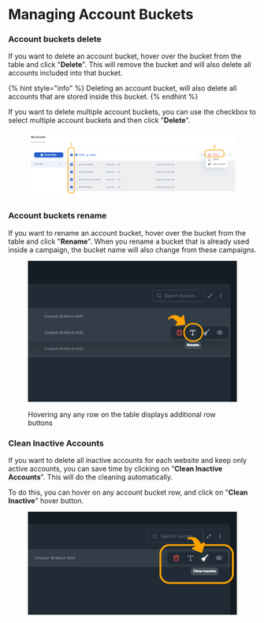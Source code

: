 # Managing Account Buckets

### Account buckets delete

If you want to delete an account bucket, hover over the bucket from the table and click "**Delete**". This will remove the bucket and will also delete all accounts included into that bucket.

{% hint style="info" %}
Deleting an account bucket, will also delete all accounts that are stored inside this bucket.
{% endhint %}

If you want to delete multiple account buckets, you can use the checkbox to select multiple account buckets and then click "**Delete**".

<figure><img src="../../.gitbook/assets/account_buckets delete.jpg" alt=""><figcaption></figcaption></figure>

### Account buckets rename

If you want to rename an account bucket, hover over the bucket from the table and click "**Rename**". When you rename a bucket that is already used inside a campaign, the bucket name will also change from these campaigns.

<figure><img src="../../.gitbook/assets/account_buckets rename.jpg" alt=""><figcaption><p>Hovering any any row on the table displays additional row buttons</p></figcaption></figure>

### Clean Inactive Accounts

If you want to delete all inactive accounts for each website and keep only active accounts, you can save time by clicking on "**Clean Inactive Accounts**". This will do the cleaning automatically.

To do this, you can hover on any account bucket row, and click on "**Clean Inactive**" hover button.

<figure><img src="../../.gitbook/assets/clean inactive accounts.jpg" alt=""><figcaption></figcaption></figure>

